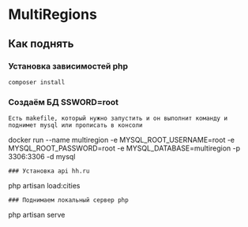 # **MultiRegions**

## **Как** поднять
### Установка зависимостей php
  ```
composer install
```
### Создаём БД SSWORD=root
```
Есть makefile, который нужно запустить и он выполнит команду и поднимет mysql или прописать в консоли
```
docker run --name multiregion -e MYSQL_ROOT_USERNAME=root -e MYSQL_ROOT_PASSWORD=root -e MYSQL_DATABASE=multiregion -p 3306:3306 -d mysql
```
### Установка api hh.ru
```
php artisan load:cities
```
### Поднимаем локальный сервер php
```
php artisan serve
```
